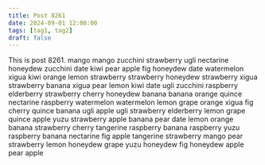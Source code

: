 ```yaml
---
title: Post 8261
date: 2024-09-01 12:00:00
tags: [tag1, tag2]
draft: false
---
```

This is post 8261.
mango
mango
zucchini
strawberry
ugli
nectarine
honeydew
zucchini
date
kiwi
pear
apple
fig
honeydew
date
watermelon
xigua
kiwi
orange
lemon
strawberry
strawberry
honeydew
strawberry
xigua
strawberry
banana
xigua
pear
lemon
kiwi
date
ugli
zucchini
raspberry
elderberry
strawberry
cherry
honeydew
banana
banana
orange
quince
nectarine
raspberry
watermelon
watermelon
lemon
grape
orange
xigua
fig
cherry
quince
banana
ugli
apple
ugli
strawberry
elderberry
lemon
grape
quince
apple
yuzu
strawberry
apple
banana
pear
date
lemon
orange
banana
strawberry
cherry
tangerine
raspberry
banana
raspberry
yuzu
raspberry
banana
nectarine
fig
apple
tangerine
strawberry
mango
pear
strawberry
lemon
honeydew
grape
yuzu
honeydew
fig
honeydew
apple
pear
apple
